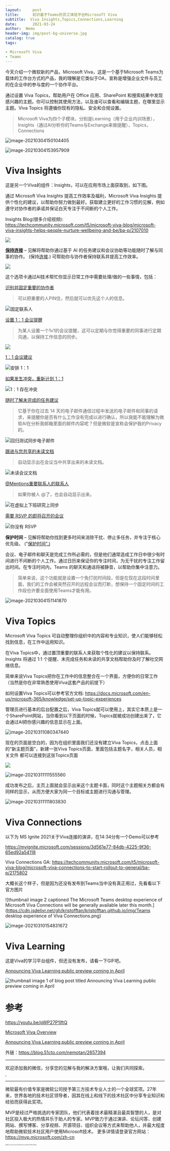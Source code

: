 ```yaml
---
layout:     post
title:      初识基于Teams的员工体验平台Microsoft Viva
subtitle:  Viva Insights,Topics,Connections,Learning
date:       2021-03-24
author:  Nemo
header-img: img/post-bg-universe.jpg
catalog: true
tags:

- Microsoft Viva
- Teams
---
```


今天介绍一个微软新的产品，Microsoft Viva，这是一个基于Microsoft Teams为载体的工作台方式的产品，我的理解是它类似于OA，宣称是增强企业文件与员工的在企业中的参与度的一个协作平台。

通过设置 ‎Viva Topics‎，帮助用户在 ‎Office‎ 应用、‎SharePoint‎  和搜索结果中发现感兴趣的主题。你可以控制其使用方法，以及谁可以查看和编辑主题，在哪里显示主题。‎Viva Topics‎  将遵循你现有的隐私、安全和合规设置。

> Microsoft Viva为四个子模块，分别是Learning（用于企业内训场景），Insights（通过AI分析你的Teams与Exchange来做提醒），Topics，Connections

![image-20210304150104405](https://cdn.jsdelivr.net/gh/kristofftan/kristofftan.github.io/img/image-20210304150104405.png)



![image-20210304153957909](https://cdn.jsdelivr.net/gh/kristofftan/kristofftan.github.io/img/image-20210304153957909.png)

# Viva Insights

这是另一个Viva的组件：Insights，可以在应用市场上面获取到，如下图。

通过 Microsoft Viva Insights 提高工作效率及福利，Microsoft Viva Insights 提供个性化的建议，以帮助你努力做到最好。获取建立更好的工作习惯的见解，例如遵守对协作者的承诺并保证白天专注于不间断的个人工作。

Insights Blog(很多介绍视频): https://techcommunity.microsoft.com/t5/microsoft-viva-blog/microsoft-viva-insights-helps-people-nurture-wellbeing-and-be/ba-p/2107010

![](https://cdn.jsdelivr.net/gh/kristofftan/kristofftan.github.io/img/image-20210304150925549.png)

[**保持连接**](https://docs.microsoft.com/zh-cn/insights/teams-app-use-insights#stay-connected) – 见解将帮助你通过基于 AI 的任务建议和会议协助等功能随时了解与同事的协作。  (保持[连接](https://docs.microsoft.com/zh-cn/insights/teams-app-use-insights#stay-connected).) 可帮助你与协作者保持联系并提高工作效率。

![](https://cdn.jsdelivr.net/gh/kristofftan/kristofftan.github.io/img/stay-connected.png)

这个选项卡通过AI技术帮忙你显示日常工作中需要处理/做的一些事情，包括：

[识别并固定重要的协作者](https://docs.microsoft.com/zh-cn/insights/teams-app-use-insights#identify-and-pin-important-collaborators)

> 可以把重要的人PIN住，然后就可以优先这个人的信息。

![固定联系人](https://cdn.jsdelivr.net/gh/kristofftan/kristofftan.github.io/img/pin-contact.png)

[设置 1：1 会议提醒](https://docs.microsoft.com/zh-cn/insights/teams-app-use-insights#set-up-11-meeting-reminders)

> 为某人设置一个1v1的会议提醒，这可以定期与你觉得重要的同事进行定期沟通，以保持工作信息的同步。

![](https://docs.microsoft.com/zh-cn/insights/images/1-1-meeting-target-75-80.png)

[1：1 会议建议](https://docs.microsoft.com/zh-cn/insights/teams-app-use-insights#11-meeting-suggestions)

![安排 1：1](https://cdn.jsdelivr.net/gh/kristofftan/kristofftan.github.io/img/schedule-1-1.png)

[如果发生冲突，重新计划 1：1](https://docs.microsoft.com/zh-cn/insights/teams-app-use-insights#reschedule-a-11-in-case-of-conflict)

![1：1 存在冲突](https://cdn.jsdelivr.net/gh/kristofftan/kristofftan.github.io/img/1-1-conflict.png)

[随时了解未完成的任务建议](https://docs.microsoft.com/zh-cn/insights/teams-app-use-insights#stay-on-top-of-outstanding-task-suggestions)

> 它基于你在过去 14 天的电子邮件通信过程中发送的电子邮件和同事的请求，来提醒你是否有什么工作没有完成以进行确认，所以我能不能理解为微软AI在分析我邮箱里面的邮件内容呢？但是微软是宣称会保护我的Privacy的。

![回归测试同步电子邮件](https://cdn.jsdelivr.net/gh/kristofftan/kristofftan.github.io/img/sync-up.png)

[跟进与您共享的未读文档](https://docs.microsoft.com/zh-cn/insights/teams-app-use-insights#catch-up-on-unread-documents-shared-with-you)

> 自动显示出在会议当中共享出来的未读文档。

![未读会议文档](https://cdn.jsdelivr.net/gh/kristofftan/kristofftan.github.io/img/unread-doc.png)

[@Mentions重要联系人的联系人](https://docs.microsoft.com/zh-cn/insights/teams-app-use-insights#-for-pinned-important-contacts)

> 如果你被人 @了，也会自动显示出来。

![在虚拟上下班研究上同步](https://cdn.jsdelivr.net/gh/kristofftan/kristofftan.github.io/img/sync-virtual.png)

[需要 RSVP 的即将召开的会议](https://docs.microsoft.com/zh-cn/insights/teams-app-use-insights#upcoming-meetings-that-need-your-rsvp)

![你没有 RSVP](https://cdn.jsdelivr.net/gh/kristofftan/kristofftan.github.io/img/havent-rsvpd.png)



**保护时间** – 见解将帮助你找到更多时间来消除干扰、停止多任务，并专注于核心优先级。  ("[保护时间".) ](https://docs.microsoft.com/zh-cn/insights/teams-app-use-insights#protect-time)

会议、电子邮件和聊天是完成工作所必需的，但是他们通常造成工作日中很少有时间进行不间断的个人工作。通过日历来保证你的专注时间，为无干扰的专注工作留出时间。在专注时间内，Teams 的聊天和通话将被静音，以帮助你集中注意力。

>  简单来说，这个功能就是设置一个免打扰时间段，但是在现在这段时间里面，我们的工作会被突然召开的远程会议而打断，想保持一个固定时间的工作段也许要全面使用Teams才能有用。

![image-20210304151141870](https://cdn.jsdelivr.net/gh/kristofftan/kristofftan.github.io/img/image-20210304151141870.png)

# Viva Topics

Microsoft Viva Topics 可自动整理你组织中的内容和专业知识，使人们能够轻松找到信息，在工作中运用知识。

在Viva Topics中，通过置顶重要的联系人来获取个性化的建议以保持联系。Insights 将通过 1:1 个提醒、未完成任务和未读的共享文档帮助你及时了解社交网络信息。

简单来说Viva Topics把你在工作中的信息整合在一个界面，方便你的日常工作（当然是你在非常熟悉使用Viva这套产品的前提下）

如何设置Viva Topics可以参考官方文档: https://docs.microsoft.com/en-us/microsoft-365/knowledge/set-up-topic-experiences

管理员进行基本的后台配置之后，Viva Topics就可以使用上，其实它本质上是一个SharePoint网站，当你看到以下页面的时候，Topics就被成功创建出来了，它会通过AI把你感兴趣的信息显示在上面。

![image-20210311080347440](https://cdn.jsdelivr.net/gh/kristofftan/kristofftan.github.io/img/image-20210311080347440.png)

现在的页面是空白的，因为在组织里面我们还没有建立Viva Topics，点击上面的“新主题页面”，新建一张Viva Topics页面，里面包括主题名字，相关人员，相关文件 都可以连接到这张Topics页面

![](https://cdn.jsdelivr.net/gh/kristofftan/kristofftan.github.io/img/image-20210311111321821.png)

![image-20210311111555560](https://cdn.jsdelivr.net/gh/kristofftan/kristofftan.github.io/img/image-20210311111555560.png)

成功发布之后，主页上面就会显示出来这个主题卡面，同时这个主题相关方都会有同样的显示，从而方便大家为同一个目标或主题进行沟通与管理。

![image-20210311111803830](https://cdn.jsdelivr.net/gh/kristofftan/kristofftan.github.io/img/image-20210311111803830.png)

# Viva Connections 

以下为 MS Ignite 2021关于Viva连接的演讲，在14:34分有一个Demo可以参考	

https://myignite.microsoft.com/sessions/3d561e77-84db-4225-9f36-65ed92a54118

Viva Connections GA: https://techcommunity.microsoft.com/t5/microsoft-viva-blog/microsoft-viva-connections-to-start-rollout-to-general/ba-p/2175802

大概长这个样子，但是因为还没有发布到Teams当中没有真正用过，先看看以下官方图片

![thumbnail image 2 captioned The Microsoft Teams desktop experience of Microsoft Viva Connections will be generally available later this month.](https://cdn.jsdelivr.net/gh/kristofftan/kristofftan.github.io/img/Teams desktop experience of Viva Connections.png)

![image-20210310154831672](https://cdn.jsdelivr.net/gh/kristofftan/kristofftan.github.io/img/image-20210310154831672.png)

# Viva Learning

这是Viva的学习平台组件，但还没有发布，请看一下GIF吧。

 [Announcing Viva Learning public preview coming in April](https://techcommunity.microsoft.com/t5/microsoft-viva-blog/announcing-viva-learning-public-preview-coming-in-april/ba-p/2167343) 

![thumbnail image 1 of blog post titled  	 	 	  	 	 	 				 		 			 				 						 							Announcing Viva Learning public preview coming in April 							 						 					 			 		 	 			 	 	 	 	 	 ](https://cdn.jsdelivr.net/gh/kristofftan/kristofftan.github.io/img/VivaLearningMyLearning.gif)

# 参考

https://youtu.be/pWP27P1IftQ

[Microsoft Viva Overview](https://www.microsoft.com/zh-cn/microsoft-viva/overview)

 [Announcing Viva Learning public preview coming in April](https://techcommunity.microsoft.com/t5/microsoft-viva-blog/announcing-viva-learning-public-preview-coming-in-april/ba-p/2167343) 

外链：https://blog.51cto.com/nemotan/2657394

------

欢迎添加我的微信，分享您的见解与我的解决方案哦，让我们共同探索。

<img src="https://cdn.jsdelivr.net/gh/tangx007/tangx007.github.io/img/nemo-qrcode.jpg" style="zoom:25%;" />

------

微软最有价值专家是微软公司授予第三方技术专业人士的一个全球奖项。27年来，世界各地的技术社区领导者，因其在线上和线下的技术社区中分享专业知识和经验而获得此奖项。

MVP是经过严格挑选的专家团队，他们代表着技术最精湛且最具智慧的人，是对社区投入极大的热情并乐于助人的专家。MVP致力于通过演讲、论坛问答、创建网站、撰写博客、分享视频、开源项目、组织会议等方式来帮助他人，并最大程度地帮助微软技术社区用户使用Microsoft技术。
更多详情请登录官方网站：https://mvp.microsoft.com/zh-cn

<img src="https://cdn.jsdelivr.net/gh/kristofftan/kristofftan.github.io/img/MVP_Logo_Horizontal_Preferred_Cyan300_CMYK_300ppi.png" alt="MVP_Logo_Horizontal_Preferred_Cyan300_CMYK_300ppi" style="zoom: 25%;" />